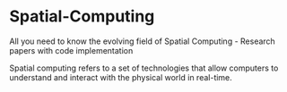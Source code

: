 # Spatial-Computing
All you need to know the evolving field of Spatial Computing - Research papers with code implementation

Spatial computing refers to a set of technologies that allow computers to understand and interact with the physical world in real-time.

